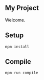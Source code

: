 My Project
---
 
Welcome.

Setup
---
 
```
npm install
```
 
 
 
Compile
---
 
```
npm run compile
```